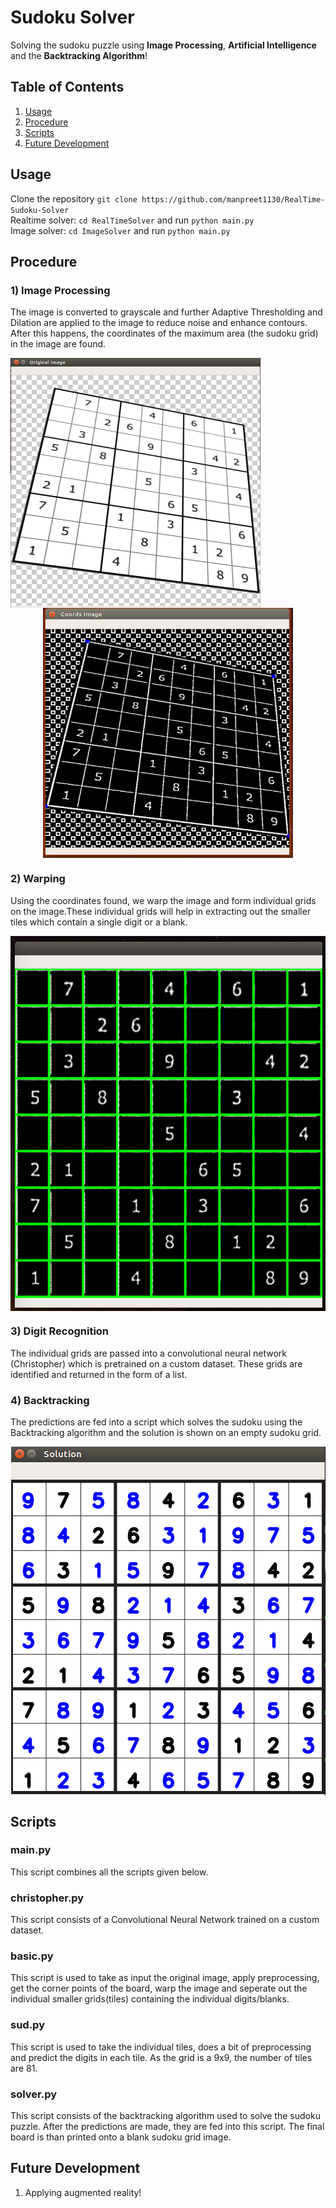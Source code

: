 # Sudoku Solver
Solving the sudoku puzzle using **Image Processing**, **Artificial Intelligence** and the **Backtracking Algorithm**!

## Table of Contents
1. [Usage](#usage)
2. [Procedure](#procedure)
3. [Scripts](#scripts)
4. [Future Development](#future-development)

## Usage
Clone the repository `git clone https://github.com/manpreet1130/RealTime-Sudoku-Solver`  
Realtime solver: `cd RealTimeSolver` and run `python main.py`  
Image solver: `cd ImageSolver` and run `python main.py`


## Procedure
### 1) Image Processing
The image is converted to grayscale and further Adaptive Thresholding and Dilation are applied to the image to reduce noise and enhance contours. After this happens, the coordinates of the maximum area (the sudoku grid) in the image are found. 
<p align = "left"><img align = "left" src = "images/original.png" width = 400 height = 400/></p>
<p align = "center"><img align = "center" src = "images/corners.png" width = 400 height = 400/></p>

### 2) Warping
Using the coordinates found, we warp the image and form individual grids on the image.These individual grids will help in extracting out the smaller tiles which contain a single digit or a blank.
<p align = "center"><img align = "center" src = "images/warped.png" width = 550 height = 600/></p>

### 3) Digit Recognition
The individual grids are passed into a convolutional neural network (Christopher) which is pretrained on a custom dataset. These grids are identified and returned in the form of a list.

### 4) Backtracking
The predictions are fed into a script which solves the sudoku using the Backtracking algorithm and the solution is shown on an empty sudoku grid.
<p align = "center"><img align = "center" src = "images/solution.png" /></p>

## Scripts
### main.py
This script combines all the scripts given below.

### christopher.py
This script consists of a Convolutional Neural Network trained on a custom dataset. 

### basic.py
This script is used to take as input the original image, apply preprocessing, get the corner points of the board, warp the image and seperate out the individual smaller grids(tiles) containing the individual digits/blanks.

### sud.py
This script is used to take the individual tiles, does a bit of preprocessing and predict the digits in each tile. As the grid is a 9x9, the number of tiles are 81.

### solver.py
This script consists of the backtracking algorithm used to solve the sudoku puzzle. After the predictions are made, they are fed into this script. The final board is than printed onto a blank sudoku grid image.

## Future Development
1. Applying augmented reality!
